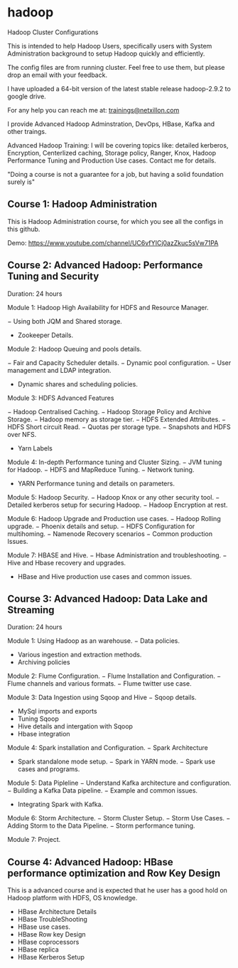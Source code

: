 hadoop
======

Hadoop Cluster Configurations

This is intended to help Hadoop Users, specifically users with System Administration background to setup Hadoop quickly and efficiently. 

The config files are from running cluster. Feel free to use them, but please drop an email with your feedback.

I have uploaded a 64-bit version of the latest stable release hadoop-2.9.2 to google drive.

For any help you can reach me at: trainings@netxillon.com

I provide Advanced Hadoop Adminstration, DevOps, HBase, Kafka and other traings.

Advanced Hadoop Training: I will be covering topics like: detailed kerberos, Encryption, Centerlized caching, Storage policy, Ranger, Knox, Hadoop Performance Tuning and Production Use cases. Contact me for details.

 "Doing a course is not a guarantee for a job, but having a solid foundation surely is"
 
 Course 1: Hadoop Administration
 ------------------------------------------------
 
 This is Hadoop Administration course, for which you see all the configs in this github.
 
 Demo: https://www.youtube.com/channel/UC6vfYICj0azZkuc5sVw71PA
 
 
 Course 2: Advanced Hadoop: Performance Tuning and Security
-------------------------------------------------

Duration: 24 hours

Module 1: Hadoop High Availability for HDFS and Resource Manager.

−	Using both JQM and Shared storage.
- Zookeeper Details.

Module 2: Hadoop Queuing and pools details.

−	Fair and Capacity Scheduler details.
−	Dynamic pool configuration.
−	User management and LDAP integration.
- Dynamic shares and scheduling policies.

Module 3: HDFS Advanced Features

−	Hadoop Centralised Caching.
−	Hadoop Storage Policy and Archive Storage.
−	Hadoop memory as storage tier.
−	HDFS Extended Attributes.
−	HDFS Short circuit Read.
−	Quotas per storage type.
−	Snapshots and HDFS over NFS.
- Yarn Labels

Module 4: In-depth Performance tuning and Cluster Sizing. 
−	JVM tuning for Hadoop.
−	HDFS and MapReduce Tuning.
−	Network tuning.
-  YARN Performance tuning and details on parameters.

Module 5: Hadoop Security.
−	Hadoop Knox or any other security tool.
−	Detailed kerberos setup for securing Hadoop.
−	Hadoop Encryption at rest.

Module 6: Hadoop Upgrade and Production use cases.
−	Hadoop Rolling upgrade.
−	Phoenix details and setup.
−	HDFS Configuration for multihoming.
−	Namenode Recovery scenarios
−	Common production Issues.

Module 7: HBASE and Hive.
−	Hbase Administration and troubleshooting.
−	Hive and Hbase recovery and upgrades.
-  HBase and Hive production use cases and common issues.

Course 3: Advanced Hadoop: Data Lake and Streaming
-----------------------------------------------------------------

Duration: 24 hours

Module 1: Using Hadoop as an warehouse. 
−	Data policies.
-  Various ingestion and extraction methods.
-  Archiving policies

Module 2: Flume Configuration.
−	Flume Installation and Configuration.
−	Flume channels and various formats.
−	Flume twitter use case. 

Module 3: Data Ingestion using Sqoop and Hive
−	Sqoop details.
-  MySql imports and exports
-  Tuning Sqoop
-  Hive details and intergation with Sqoop
-  Hbase integration
 
Module 4: Spark installation and Configuration. 
−	Spark Architecture
-  Spark standalone mode setup.
−	Spark in YARN mode.
−	Spark use cases and programs.

Module 5: Data Pipleline
−	Understand Kafka architecture and configuration.
−	Building a Kafka Data pipeline.
−	Example and common issues.
-  Integrating Spark with Kafka.

Module 6: Storm Architecture.
−	Storm Cluster Setup.
−	Storm Use Cases.
−	Adding Storm to the Data Pipeline.
−	Storm performance tuning.

Module 7: Project.

Course 4: Advanced Hadoop: HBase performance optimization and Row Key Design
----------------------------------------------------------------------------

This is a advanced course and is expected that he user has a good hold on Hadoop platform with HDFS, OS knowledge.

- HBase Architecture Details
- HBase TroubleShooting
- HBase use cases.
- HBase Row key Design
- HBase coprocessors
- HBase replica
- HBase Kerberos Setup

